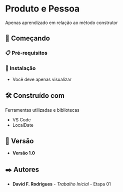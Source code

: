 # Produto e Pessoa

Apenas aprendizado em relação ao método construtor

## 🚀 Começando

### 📋 Pré-requisitos

### 🔧 Instalação

* Você deve apenas visualizar

## 🛠️ Construído com

Ferramentas utilizadas e bibliotecas

* VS Code
* LocalDate

## 📌 Versão

* **Versão 1.0** 

## ✒️ Autores

* **David F. Rodrigues** - *Trabalho Inicial* - Etapa 01

